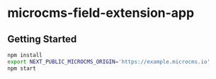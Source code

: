 # microcms-field-extension-app

## Getting Started

```sh
npm install
export NEXT_PUBLIC_MICROCMS_ORIGIN='https://example.microcms.io'
npm start
```
